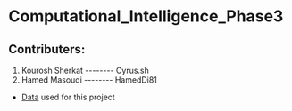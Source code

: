 # Computational_Intelligence_Phase3


## Contributers:
1. Kourosh Sherkat -------- Cyrus.sh
2. Hamed Masoudi   -------- HamedDi81

* [Data](https://drive.google.com/drive/folders/1VCP3cDck2orcGfXBYb3N0gXmr6VBBUyY) used for this project

